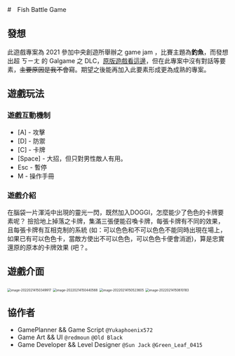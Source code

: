 #　Fish Battle Game

## 發想

此遊戲專案為 2021 參加中央創遊所舉辦之 game jam ，比賽主題為**釣魚**，而發想出超 ㄎㄧㄤ 的 Galgame 之 DLC，[原版遊戲看這邊](https://greenleaf-joe.itch.io/doggi-doggi-fishing)，但在此專案中沒有對話等要素，~~主要原因是我不會寫~~。期望之後能再加入此要素形成更為成熟的專案。

## 遊戲玩法

### 遊戲互動機制

+ [A] - 攻擊
+ [D] - 防禦
+ [C] - 卡牌
+ [Space] - 大招，但只對男性敵人有用。
+ Esc - 暫停
+ M - 操作手冊

### 遊戲介紹

在腦袋一片渾沌中出現的靈光一閃，既然加入DOGGI，怎麼能少了色色的卡牌要素呢？
撿拾地上掉落之卡牌，集滿三張便能召喚卡牌，每張卡牌有不同的效果，且每張卡牌有互相克制的系統 (如：可以色色和不可以色色不能同時出現在場上，如果已有可以色色卡，當敵方使出不可以色色，可以色色卡便會消逝)，算是忠實還原的原本的卡牌效果 (吧？。

## 遊戲介面

<img src="C:\Users\FX503VM\AppData\Roaming\Typora\typora-user-images\image-20220214150349917.png" alt="image-20220214150349917" style="zoom:50%;" />

<img src="C:\Users\FX503VM\AppData\Roaming\Typora\typora-user-images\image-20220214150440568.png" alt="image-20220214150440568" style="zoom:50%;" />

<img src="C:\Users\FX503VM\AppData\Roaming\Typora\typora-user-images\image-20220214150523605.png" alt="image-20220214150523605" style="zoom:50%;" />

<img src="C:\Users\FX503VM\AppData\Roaming\Typora\typora-user-images\image-20220214150610183.png" alt="image-20220214150610183" style="zoom:50%;" />

## 協作者

+ GamePlanner && Game Script ```@Yukaphoenix572``` 
+ Game Art && UI ```@redmoun``` ```@Old Black```
+ Game Developer && Level Designer ```@Sun Jack``` ```@Green_Leaf_0415```